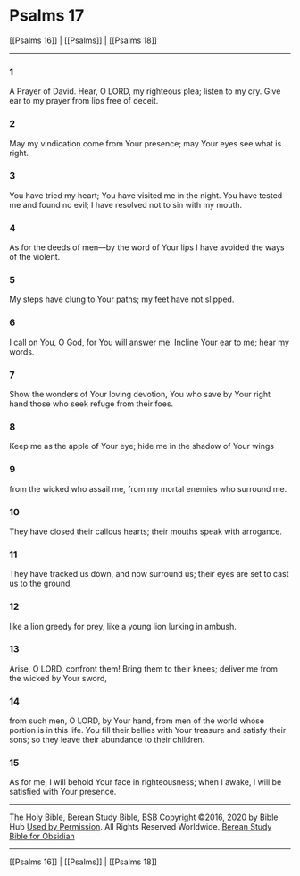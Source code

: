 # Psalms 17

[[Psalms 16]] | [[Psalms]] | [[Psalms 18]]

---

### 1
A Prayer of David. Hear, O LORD, my righteous plea; listen to my cry. Give ear to my prayer from lips free of deceit.

### 2
May my vindication come from Your presence; may Your eyes see what is right.

### 3
You have tried my heart; You have visited me in the night. You have tested me and found no evil; I have resolved not to sin with my mouth.

### 4
As for the deeds of men—by the word of Your lips I have avoided the ways of the violent.

### 5
My steps have clung to Your paths; my feet have not slipped.

### 6
I call on You, O God, for You will answer me. Incline Your ear to me; hear my words.

### 7
Show the wonders of Your loving devotion, You who save by Your right hand those who seek refuge from their foes.

### 8
Keep me as the apple of Your eye; hide me in the shadow of Your wings

### 9
from the wicked who assail me, from my mortal enemies who surround me.

### 10
They have closed their callous hearts; their mouths speak with arrogance.

### 11
They have tracked us down, and now surround us; their eyes are set to cast us to the ground,

### 12
like a lion greedy for prey, like a young lion lurking in ambush.

### 13
Arise, O LORD, confront them! Bring them to their knees; deliver me from the wicked by Your sword,

### 14
from such men, O LORD, by Your hand, from men of the world whose portion is in this life. You fill their bellies with Your treasure and satisfy their sons; so they leave their abundance to their children.

### 15
As for me, I will behold Your face in righteousness; when I awake, I will be satisfied with Your presence.

---

The Holy Bible, Berean Study Bible, BSB
Copyright ©2016, 2020 by Bible Hub
[Used by Permission](https://berean.bible/terms.htm). All Rights Reserved Worldwide.
[Berean Study Bible for Obsidian](https://github.com/gapmiss/berean-study-bible-for-obsidian)

---

[[Psalms 16]] | [[Psalms]] | [[Psalms 18]]

